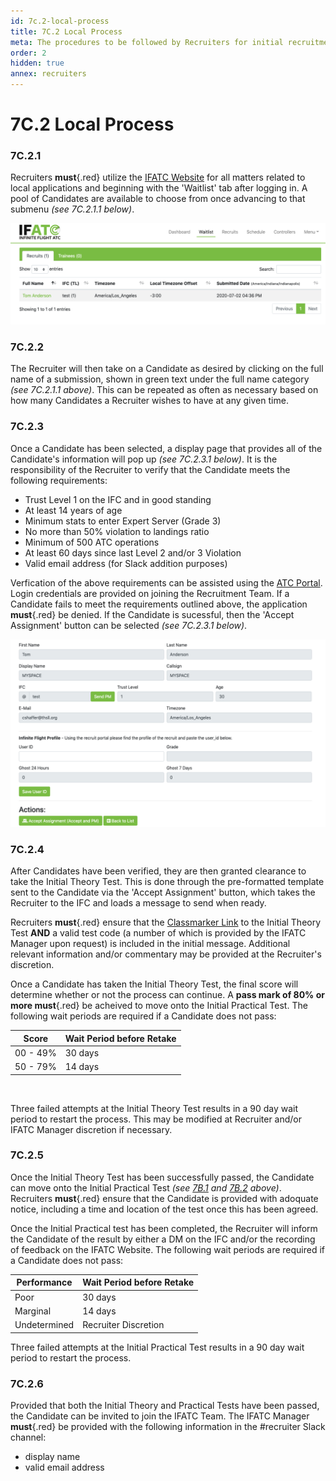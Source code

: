 ```yaml
---
id: 7c.2-local-process
title: 7C.2 Local Process
meta: The procedures to be followed by Recruiters for initial recruitment into IFATC.
order: 2
hidden: true
annex: recruiters
---
```


# 7C.2 Local Process



### 7C.2.1

Recruiters **must**{.red} utilize the [IFATC Website](https://if-atc.com) for all matters related to local applications and beginning with the 'Waitlist' tab after logging in. A pool of Candidates are available to choose from once advancing to that submenu *(see 7C.2.1.1 below)*.



![Image 7C.2.1.1 - Recruits Screenshot](_images/manual/graphics/atc-recruits.png)



### 7C.2.2

The Recruiter will then take on a Candidate as desired by clicking on the full name of a submission, shown in green text under the full name category *(see 7C.2.1.1 above)*. This can be repeated as often as necessary based on how many Candidates a Recruiter wishes to have at any given time. 	



### 7C.2.3

Once a Candidate has been selected, a display page that provides all of the Candidate's information will pop up *(see 7C.2.3.1 below)*. It is the responsibility of the Recruiter to verify that the Candidate meets the following requirements:



- Trust Level 1 on the IFC and in good standing
- At least 14 years of age
- Minimum stats to enter Expert Server (Grade 3)
- No more than 50% violation to landings ratio
- Minimum of 500 ATC operations
- At least 60 days since last Level 2 and/or 3 Violation
- Valid email address (for Slack addition purposes)



Verfication of the above requirements can be assisted using the [ATC Portal](http://infinite-flight-admin.cloudapp.net/mod-admin/login.aspx?redirect=~/mod-admin/mainpage.aspx). Login credentials are provided on joining the Recruitment Team. If a Candidate fails to meet the requirements outlined above, the application **must**{.red} be denied. If the Candidate is sucessful, then the 'Accept Assignment' button can be selected *(see 7C.2.3.1 below)*.



 ![Image 7C.2.3.1 - Candidate Information](_images/manual/graphics/candidateinformation.png)



### 7C.2.4

After Candidates have been verified, they are then granted clearance to take the Initial Theory Test. This is done through the pre-formatted template sent to the Candidate via the 'Accept Assignment' button, which takes the Recruiter to the IFC and loads a message to send when ready. 		

Recruiters **must**{.red} ensure that the [Classmarker Link](https://www.classmarker.com/online-test/start/?quiz=x9v565cbee44cdad) to the Initial Theory Test **AND** a valid test code (a number of which is provided by the IFATC Manager upon request) is included in the initial message. Additional relevant information and/or commentary may be provided at the Recruiter's discretion.

Once a Candidate has taken the Initial Theory Test, the final score will determine whether or not the process can continue. A **pass mark of 80% or more must**{.red} be acheived to move onto the Initial Practical Test. The following wait periods are required if a Candidate does not pass:



| Score    | Wait Period before Retake |
| -------- | ------------------------- |
| 00 - 49% | 30 days                   |
| 50 - 79% | 14 days                   |

​	

Three failed attempts at the Initial Theory Test results in a 90 day wait period to restart the process. This may be modified at Recruiter and/or IFATC Manager discretion if necessary. 	



### 7C.2.5

Once the Initial Theory Test has been successfully passed, the Candidate can move onto the Initial Practical Test *(see [7B.1](/guide/atc-manual/7b.-testers/7b.1-testing-process#7b.1-testing-process) and [7B.2](/guide/atc-manual/7b.-testers/7b.2-local-testing#7b.2-local-testing) above)*. Recruiters **must**{.red} ensure that the Candidate is provided with adoquate notice, including a time and location of the test once this has been agreed.

Once the Initial Practical test has been completed, the Recruiter will inform the Candidate of the result by either a DM on the IFC and/or the recording of feedback on the IFATC Website. The following wait periods are required if a Candidate does not pass:



| Performance  | Wait Period before Retake |
| ------------ | ------------------------- |
| Poor         | 30 days                   |
| Marginal     | 14 days                   |
| Undetermined | Recruiter Discretion      |

Three failed attempts at the Initial Practical Test results in a 90 day wait period to restart the process. 



### 7C.2.6

Provided that both the Initial Theory and Practical Tests have been passed, the Candidate can be invited to join the IFATC Team. The IFATC Manager **must**{.red} be provided with the following information in the #recruiter Slack channel:



- display name
- valid email address